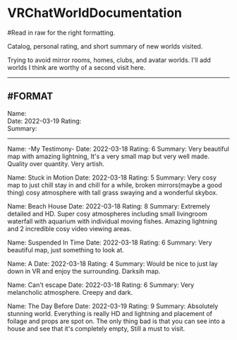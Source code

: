 # VRChatWorldDocumentation

#Read in raw for the right formatting.

Catalog, personal rating, and short summary of new worlds visited.

Trying to avoid mirror rooms, homes, clubs, and avatar worlds. 
I'll add worlds I think are worthy of a second visit here.

-------
#FORMAT
-------
Name:    
Date:    2022-03-19
Rating:  
Summary: 

------------------------------------------------------------------------------------------------------------------------------------------------------

Name:    -My Testimony-
Date:    2022-03-18
Rating:  6
Summary: Very beautiful map with amazing lightning, It's a very small map but very well made. Quality over quantity. Very artish.

Name:    Stuck in Motion
Date:    2022-03-18
Rating:  5
Summary: Very cosy map to just chill stay in and chill for a while, broken mirrors(maybe a good thing) cosy atmosphere with tall grass swaying and a wonderful skybox.

Name:    Beach House
Date:    2022-03-18
Rating:  8
Summary: Extremely detailed and HD. Super cosy atmospheres including small livingroom waterfall with aquarium with individual moving fishes. Amazing lightning and 2 incredible cosy video viewing areas.

Name:    Suspended In Time
Date:    2022-03-18
Rating:  6
Summary: Very beautiful map, just something to look at. 

Name:    A
Date:    2022-03-18
Rating:  4
Summary: Would be nice to just lay down in VR and enjoy the surrounding. Darksih map.

Name:    Can't escape
Date:    2022-03-18
Rating:  6
Summary: Very melancholic atmosphere. Creepy and dark.

Name:    The Day Before
Date:    2022-03-19
Rating:  9
Summary: Absolutely stunning world. Everything is really HD and lightning and placement of foilage and props are spot on. The only thing bad is that you can see into a house and see that it's completely empty, Still a must to visit.
